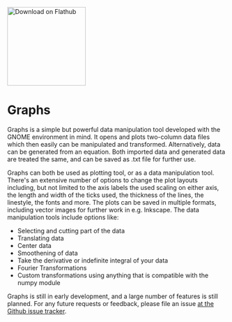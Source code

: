 <a href='https://flathub.org/apps/details/se.sjoerd.DatMan'><img width='180' alt='Download on Flathub' src='https://flathub.org/assets/badges/flathub-badge-en.svg'/></a>

# Graphs

Graphs is a simple but powerful data manipulation tool developed with the GNOME environment in mind. It opens and plots two-column data files which then easily can be manipulated and transformed. Alternatively, data can be generated from an equation. Both imported data and generated data are treated the same, and can be saved as .txt file for further use.

Graphs can both be used as plotting tool, or as a data manipulation tool. There's an extensive number of options to change the plot layouts including, but not limited to the axis labels the used scaling on either axis, the length and width of the ticks used, the thickness of the lines, the linestyle, the fonts and more. The plots can be saved in multiple formats, including vector images for further work in e.g. Inkscape. The data manipulation tools
include options like:
  - Selecting and cutting part of the data
  - Translating data
  - Center data
  - Smoothening of data
  - Take the derivative or indefinite integral of your data
  - Fourier Transformations
  - Custom transformations using anything that is compatible with the numpy module

Graphs is still in early development, and a large number of features is still planned. For any future requests or feedback, please file an issue [at the Github issue tracker](https://github.com/SjoerdB93/Graphs/issues).
